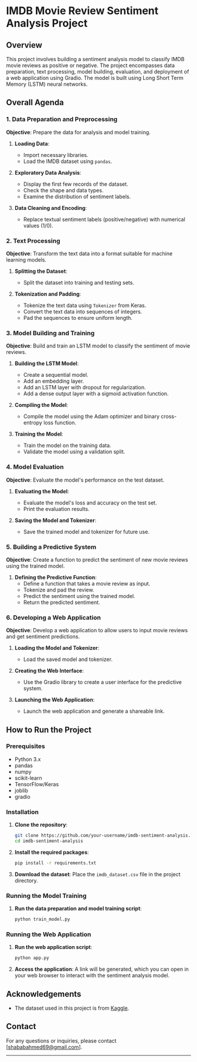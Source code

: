 # IMDB Movie Review Sentiment Analysis Project

## Overview
This project involves building a sentiment analysis model to classify IMDB movie reviews as positive or negative. The project encompasses data preparation, text processing, model building, evaluation, and deployment of a web application using Gradio. The model is built using Long Short Term Memory (LSTM) neural networks.

## Overall Agenda

### 1. Data Preparation and Preprocessing

**Objective**: Prepare the data for analysis and model training.

1. **Loading Data**:
   - Import necessary libraries.
   - Load the IMDB dataset using `pandas`.

2. **Exploratory Data Analysis**:
   - Display the first few records of the dataset.
   - Check the shape and data types.
   - Examine the distribution of sentiment labels.

3. **Data Cleaning and Encoding**:
   - Replace textual sentiment labels (positive/negative) with numerical values (1/0).

### 2. Text Processing

**Objective**: Transform the text data into a format suitable for machine learning models.

1. **Splitting the Dataset**:
   - Split the dataset into training and testing sets.

2. **Tokenization and Padding**:
   - Tokenize the text data using `Tokenizer` from Keras.
   - Convert the text data into sequences of integers.
   - Pad the sequences to ensure uniform length.

### 3. Model Building and Training

**Objective**: Build and train an LSTM model to classify the sentiment of movie reviews.

1. **Building the LSTM Model**:
   - Create a sequential model.
   - Add an embedding layer.
   - Add an LSTM layer with dropout for regularization.
   - Add a dense output layer with a sigmoid activation function.

2. **Compiling the Model**:
   - Compile the model using the Adam optimizer and binary cross-entropy loss function.

3. **Training the Model**:
   - Train the model on the training data.
   - Validate the model using a validation split.

### 4. Model Evaluation

**Objective**: Evaluate the model's performance on the test dataset.

1. **Evaluating the Model**:
   - Evaluate the model's loss and accuracy on the test set.
   - Print the evaluation results.

2. **Saving the Model and Tokenizer**:
   - Save the trained model and tokenizer for future use.

### 5. Building a Predictive System

**Objective**: Create a function to predict the sentiment of new movie reviews using the trained model.

1. **Defining the Predictive Function**:
   - Define a function that takes a movie review as input.
   - Tokenize and pad the review.
   - Predict the sentiment using the trained model.
   - Return the predicted sentiment.

### 6. Developing a Web Application

**Objective**: Develop a web application to allow users to input movie reviews and get sentiment predictions.

1. **Loading the Model and Tokenizer**:
   - Load the saved model and tokenizer.

2. **Creating the Web Interface**:
   - Use the Gradio library to create a user interface for the predictive system.

3. **Launching the Web Application**:
   - Launch the web application and generate a shareable link.

## How to Run the Project

### Prerequisites

- Python 3.x
- pandas
- numpy
- scikit-learn
- TensorFlow/Keras
- joblib
- gradio

### Installation

1. **Clone the repository**:
    ```bash
    git clone https://github.com/your-username/imdb-sentiment-analysis.git
    cd imdb-sentiment-analysis
    ```

2. **Install the required packages**:
    ```bash
    pip install -r requirements.txt
    ```

3. **Download the dataset**:
    Place the `imdb_dataset.csv` file in the project directory.

### Running the Model Training

1. **Run the data preparation and model training script**:
    ```bash
    python train_model.py
    ```

### Running the Web Application

1. **Run the web application script**:
    ```bash
    python app.py
    ```

2. **Access the application**:
    A link will be generated, which you can open in your web browser to interact with the sentiment analysis model.


## Acknowledgements
- The dataset used in this project is from [Kaggle](https://www.kaggle.com/).

## Contact
For any questions or inquiries, please contact [shababahmed69@gmail.com].

---
